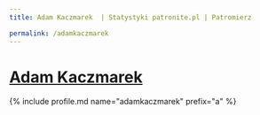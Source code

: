```yaml
---
title: Adam Kaczmarek  | Statystyki patronite.pl | Patromierz

permalink: /adamkaczmarek
---
```


# [Adam Kaczmarek ](https://patronite.pl/adamkaczmarek)

{% include profile.md name="adamkaczmarek" prefix="a" %}

